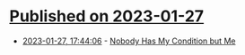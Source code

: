 # [Published on 2023-01-27](index.md)

* [2023-01-27, 17:44:06](https://news.ycombinator.com/item?id=34549162) - [Nobody Has My Condition but Me](https://www.newyorker.com/magazine/2023/01/30/nobody-has-my-condition-but-me)
